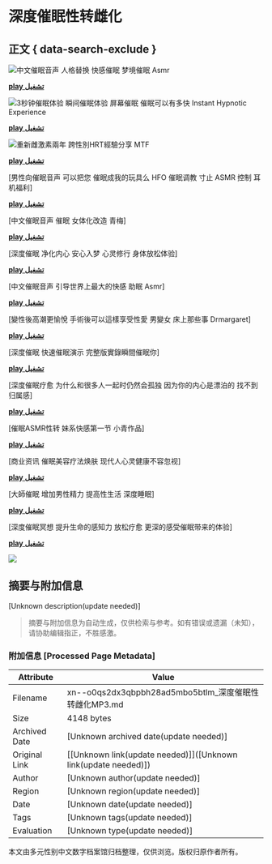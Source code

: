 # 深度催眠性转雌化

## 正文 { data-search-exclude }


![中文催眠音声 人格替换 快感催眠 梦境催眠 Asmr](https://i.ytimg.com/vi_webp/cHU4Rqzn8E4/mqdefault.webp)

[**play تشغيل**](https://link/cHU4Rqzn8E4)

![3秒钟催眠体验 瞬间催眠体验 屏幕催眠 催眠可以有多快 Instant Hypnotic Experience](https://i.ytimg.com/vi_webp/uxztCydxF-0/mqdefault.webp)

[**play تشغيل**](https://link/uxztCydxF-0)

![重新雌激素兩年 跨性別HRT經驗分享 MTF](https://i.ytimg.com/vi_webp/Zc0KqBSuBeE/mqdefault.webp)

[**play تشغيل**](https://link/Zc0KqBSuBeE)

[男性向催眠音声 可以把您 催眠成我的玩具么 HFO 催眠调教 寸止 ASMR 控制 耳机福利]

[**play تشغيل**](https://link/N7q6qcTqfKI)

[中文催眠音声 催眠 女体化改造 青梅]

[**play تشغيل**](https://link/y9X6L5RWGOs)

[深度催眠 净化内心 安心入梦 心灵修行 身体放松体验]

[**play تشغيل**](https://link/cPSjsFeMS0o)

[中文催眠音声 引导世界上最大的快感 助眠 Asmr]

[**play تشغيل**](https://link/elOPPoOG-VI)

[變性後高潮更愉悅 手術後可以這樣享受性愛 男變女 床上那些事 Drmargaret]

[**play تشغيل**](https://link/Opk_XfsMh9w)

[深度催眠 快速催眠演示 完整版實錄瞬間催眠你]

[**play تشغيل**](https://link/7A5OL2c7tX0)

[深度催眠疗愈 为什么和很多人一起时仍然会孤独 因为你的内心是漂泊的 找不到归属感]

[**play تشغيل**](https://link/1ZbPZA5QE_4)

[催眠ASMR性转 妹系快感第一节 小青作品]

[**play تشغيل**](https://link/azBXUNBXNu8)

[商业资讯 催眠美容疗法焕肤 现代人心灵健康不容忽视]

[**play تشغيل**](https://link/Pi6STB8Yb1I)

[大師催眠 增加男性精力 提高性生活 深度睡眠]

[**play تشغيل**](https://link/nqdxdRXF1J8)

[深度催眠冥想 提升生命的感知力 放松疗愈 更深的感受催眠带来的体验]

[**play تشغيل**](https://link/V6joFEu531g)

![](//sstatic1.histats.com/0.gif?4635156&101)
<!-- tcd_original_link https://xn--o0qs2dx3qbpbh28ad5mbo5btlm.saydalia.net/ -->


## 摘要与附加信息

<!-- tcd_abstract -->
[Unknown description(update needed)]
<!-- tcd_abstract_end -->

> 摘要与附加信息为自动生成，仅供检索与参考。如有错误或遗漏（未知），请协助编辑指正，不胜感激。

### 附加信息 [Processed Page Metadata]

| Attribute       | Value                                  |
|-----------------|----------------------------------------|
| Filename        | xn--o0qs2dx3qbpbh28ad5mbo5btlm_深度催眠性转雌化MP3.md                             |
| Size            | 4148 bytes                           |
| Archived Date   | [Unknown archived date(update needed)]                             |
| Original Link   | [[Unknown link(update needed)]]([Unknown link(update needed)])                       |
| Author          | [Unknown author(update needed)]                               |
| Region          | [Unknown region(update needed)]                               |
| Date            | [Unknown date(update needed)]                                 |
| Tags            | [Unknown tags(update needed)]                                 |
| Evaluation            | [Unknown type(update needed)]                                 |
<!-- tcd_table_end -->

本文由多元性别中文数字档案馆归档整理，仅供浏览。版权归原作者所有。
